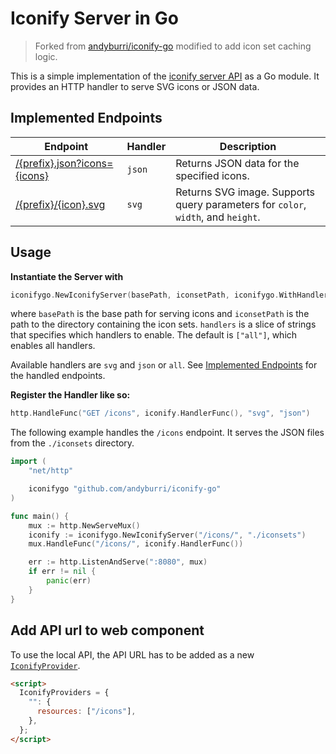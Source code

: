 # Iconify Server in Go

> Forked from [andyburri/iconify-go](https://github.com/andyburri/iconify-go) modified to add icon set caching logic.

This is a simple implementation of the [iconify server API](https://iconify.design/docs/api/queries.html) as a Go module. It provides an HTTP handler to serve SVG icons or JSON data.

## Implemented Endpoints

| Endpoint                                                                 | Handler | Description                                                                      |
| ------------------------------------------------------------------------ | ------- | -------------------------------------------------------------------------------- |
| [/{prefix}.json?icons={icons}](https://iconify.design/docs/api/svg.html) | `json`  | Returns JSON data for the specified icons.                                       |
| [/{prefix}/{icon}.svg](https://iconify.design/docs/api/svg.html)         | `svg`   | Returns SVG image. Supports query parameters for `color`, `width`, and `height`. |

## Usage

**Instantiate the Server with**

```go
iconifygo.NewIconifyServer(basePath, iconsetPath, iconifygo.WithHandlers(handlers...))
```

where `basePath` is the base path for serving icons and `iconsetPath` is the path to the directory containing the icon sets.
`handlers` is a slice of strings that specifies which handlers to enable. The default is `["all"]`, which enables all handlers.

Available handlers are `svg` and `json` or `all`. See [Implemented Endpoints](#implemented-endpoints) for the handled endpoints.

**Register the Handler like so:**

```go
http.HandleFunc("GET /icons", iconify.HandlerFunc(), "svg", "json")
```

The following example handles the `/icons` endpoint. It serves the JSON files from the `./iconsets` directory.

```go
import (
	"net/http"

	iconifygo "github.com/andyburri/iconify-go"
)

func main() {
	mux := http.NewServeMux()
	iconify := iconifygo.NewIconifyServer("/icons/", "./iconsets")
	mux.HandleFunc("/icons/", iconify.HandlerFunc())

	err := http.ListenAndServe(":8080", mux)
	if err != nil {
		panic(err)
	}
}
```

## Add API url to web component

To use the local API, the API URL has to be added as a new [`IconifyProvider`](https://iconify.design/docs/api/providers.html).

```html
<script>
  IconifyProviders = {
    "": {
      resources: ["/icons"],
    },
  };
</script>
```
